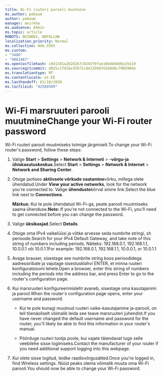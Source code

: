 ```yaml
---
title: Wi-Fi ruuteri parooli muutmine
ms.author: pebaum
author: pebaum
manager: mnirkhe
ms.audience: Admin
ms.topic: article
ROBOTS: NOINDEX, NOFOLLOW
localization_priority: Normal
ms.collection: Adm_O365
ms.custom:
- "3486"
- "9001467"
ms.openlocfilehash: c0413d1a262d2b7c0245f0fae16b4b60d0a35e19
ms.sourcegitcommit: d925c1fd1be35071cd422b9d7e5ddd6c700590de
ms.translationtype: MT
ms.contentlocale: et-EE
ms.lasthandoff: 03/10/2020
ms.locfileid: "42584509"
---
```

# <a name="change-your-wi-fi-router-password"></a><span data-ttu-id="c91f8-102">Wi-Fi marsruuteri parooli muutmine</span><span class="sxs-lookup"><span data-stu-id="c91f8-102">Change your Wi-Fi router password</span></span>

<span data-ttu-id="c91f8-103">Wi-Fi ruuteri parooli muutmiseks toimige järgmiselt.</span><span class="sxs-lookup"><span data-stu-id="c91f8-103">To change your Wi-Fi router's password, follow these steps:</span></span>

1. <span data-ttu-id="c91f8-104">Valige **Start** > **Settings** > **Network & Interneti** > **-võrgu-ja ühiskasutuskeskus**.</span><span class="sxs-lookup"><span data-stu-id="c91f8-104">Select **Start** > **Settings** > **Network & Internet** > **Network and Sharing Center**.</span></span>

2. <span data-ttu-id="c91f8-105">Otsige jaotises **aktiivsete võrkude vaatamine**võrku, millega olete ühendatud.</span><span class="sxs-lookup"><span data-stu-id="c91f8-105">Under **View your active networks**, look for the network you're connected to.</span></span> <span data-ttu-id="c91f8-106">Valige **ühenduste**kõrval sinine link.</span><span class="sxs-lookup"><span data-stu-id="c91f8-106">Select the blue link next to **Connections**.</span></span><br>

   <span data-ttu-id="c91f8-107">**Märkus:** Kui te pole ühendatud Wi-Fi-ga, peate parooli muutmiseks saama ühenduse.</span><span class="sxs-lookup"><span data-stu-id="c91f8-107">**Note:** If you're not connected to the Wi-Fi, you'll need to get connected before you can change the password.</span></span>

3. <span data-ttu-id="c91f8-108">Valige **üksikasjad**.</span><span class="sxs-lookup"><span data-stu-id="c91f8-108">Select **Details**.</span></span>

4. <span data-ttu-id="c91f8-109">Otsige oma IPv4 vaikelüüsi ja võtke arvesse seda numbrite stringi, sh perioode.</span><span class="sxs-lookup"><span data-stu-id="c91f8-109">Search for your IPv4 Default Gateway, and take note of this string of numbers including periods.</span></span> <span data-ttu-id="c91f8-110">Näiteks: 192.168.0.1, 192.168.1.1, 10.0.0.1 või 10.0.1.1</span><span class="sxs-lookup"><span data-stu-id="c91f8-110">For example: 192.168.0.1, 192.168.1.1, 10.0.0.1, or 10.0.1.1</span></span>

5. <span data-ttu-id="c91f8-111">Avage brauser, sisestage see numbrite string koos perioodidega aadressiribale ja vajutage sisestusklahvi ENTER, et minna ruuteri konfiguratsiooni lehele.</span><span class="sxs-lookup"><span data-stu-id="c91f8-111">Open a browser, enter this string of numbers including the periods into the address bar, and press Enter to go to the router's configuration page.</span></span>

6. <span data-ttu-id="c91f8-112">Kui marsruuteri konfigureerimisleht avaneb, sisestage oma kasutajanimi ja parool.</span><span class="sxs-lookup"><span data-stu-id="c91f8-112">When the router's configuration page opens, enter your username and password.</span></span><br>
   - <span data-ttu-id="c91f8-113">Kui te pole kunagi muutnud ruuteri vaike-kasutajanime ja-parooli, on teil tõenäoliselt võimalik leida see teave marsruuteri juhendist.</span><span class="sxs-lookup"><span data-stu-id="c91f8-113">If you have never changed the default username and password for the router, you'll likely be able to find this information in your router's manual.</span></span>

   - <span data-ttu-id="c91f8-114">Pöörduge ruuteri tootja poole, kui vajate täiendavat tuge selle veebilehe sisse logimiseks.</span><span class="sxs-lookup"><span data-stu-id="c91f8-114">Contact the manufacturer of your router if you need additional support logging into this webpage.</span></span>

7. <span data-ttu-id="c91f8-115">Kui olete sisse logitud, leidke raadiovõrgusätted.</span><span class="sxs-lookup"><span data-stu-id="c91f8-115">Once you're logged in, find Wireless settings.</span></span> <span data-ttu-id="c91f8-116">Nüüd peaks olema võimalik muuta oma Wi-Fi parooli.</span><span class="sxs-lookup"><span data-stu-id="c91f8-116">You should now be able to change your Wi-Fi password.</span></span>
